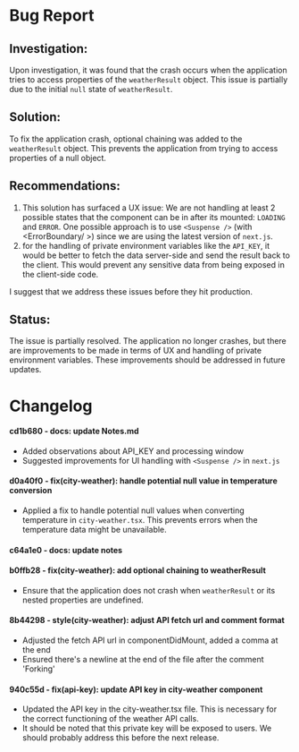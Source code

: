 # Bug Report

## Investigation:

Upon investigation, it was found that the crash occurs when the application tries to access properties of the `weatherResult` object. This issue is partially due to the initial `null` state of `weatherResult`.

## Solution:

To fix the application crash, optional chaining was added to the `weatherResult` object. This prevents the application from trying to access properties of a null object.

## Recommendations:

1. This solution has surfaced a UX issue: We are not handling at least 2 possible states that the component can be in after its mounted: `LOADING` and `ERROR`. One possible approach is to use `<Suspense />` (with <ErrorBoundary/ >) since we are using the latest version of `next.js`. 
2. for the handling of private environment variables like the `API_KEY`, it would be better to fetch the data server-side and send the result back to the client. This would prevent any sensitive data from being exposed in the client-side code.

I suggest that we address these issues before they hit production.

## Status:

The issue is partially resolved. The application no longer crashes, but there are improvements to be made in terms of UX and handling of private environment variables. These improvements should be addressed in future updates.

# Changelog

#### cd1b680 - docs: update Notes.md

- Added observations about API_KEY and processing window
- Suggested improvements for UI handling with `<Suspense />` in `next.js`

#### d0a40f0 - fix(city-weather): handle potential null value in temperature conversion

- Applied a fix to handle potential null values when converting temperature in `city-weather.tsx`. This prevents
 errors when the temperature data might be unavailable.

#### c64a1e0 - docs: update notes

#### b0ffb28 - fix(city-weather): add optional chaining to weatherResult

- Ensure that the application does not crash when `weatherResult` or its nested properties are undefined.

#### 8b44298 - style(city-weather): adjust API fetch url and comment format

- Adjusted the fetch API url in componentDidMount, added a comma at the end
- Ensured there's a newline at the end of the file after the comment 'Forking'

#### 940c55d - fix(api-key): update API key in city-weather component
- Updated the API key in the city-weather.tsx file. This is necessary
  for the correct functioning of the weather API calls.
- It should be noted that this private key will be exposed to users. We
  should probably address this before the next release.
